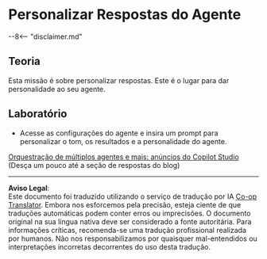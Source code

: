 <!--
CO_OP_TRANSLATOR_METADATA:
{
  "original_hash": "b636111bfbb119a16f9e7a1fd172c22c",
  "translation_date": "2025-10-18T03:13:30+00:00",
  "source_file": "docs/operative-preview/05-agent-responses/README.md",
  "language_code": "pt"
}
-->
# Personalizar Respostas do Agente

--8<-- "disclaimer.md"

## Teoria

Esta missão é sobre personalizar respostas. Este é o lugar para dar personalidade ao seu agente.

## Laboratório

- Acesse as configurações do agente e insira um prompt para personalizar o tom, os resultados e a personalidade do agente.

[Orquestração de múltiplos agentes e mais: anúncios do Copilot Studio](https://www.microsoft.com/microsoft-copilot/blog/copilot-studio/multi-agent-orchestration-maker-controls-and-more-microsoft-copilot-studio-announcements-at-microsoft-build-2025/#copilot-studio-enhancements)  
(Desça um pouco até a seção de respostas do blog)

---

**Aviso Legal**:  
Este documento foi traduzido utilizando o serviço de tradução por IA [Co-op Translator](https://github.com/Azure/co-op-translator). Embora nos esforcemos pela precisão, esteja ciente de que traduções automáticas podem conter erros ou imprecisões. O documento original na sua língua nativa deve ser considerado a fonte autoritária. Para informações críticas, recomenda-se uma tradução profissional realizada por humanos. Não nos responsabilizamos por quaisquer mal-entendidos ou interpretações incorretas decorrentes do uso desta tradução.